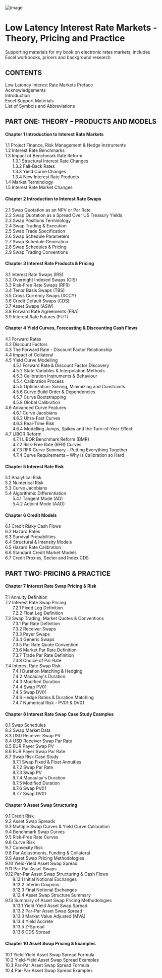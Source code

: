 ![image](https://user-images.githubusercontent.com/4067689/194782599-6ee96607-f1a7-4156-9f0d-38852f7ce98c.png)

# Low Latency Interest Rate Markets - Theory, Pricing and Practice
Supporting materials for my book on electronic rates markets, includes Excel workbooks, pricers and background research
  
## CONTENTS
  
Low Latency Interest Rate Markets
Preface  
Acknowledgements  
Introduction  
Excel Support Materials  
List of Symbols and Abbreviations  
  
## PART ONE: THEORY – PRODUCTS AND MODELS
  
#### Chapter 1 Introduction to Interest Rate Markets 
1.1 Project Finance, Risk Management & Hedge Instruments   
1.2 Interest Rate Benchmarks   
1.3 Impact of Benchmark Rate Reform  
&nbsp;&nbsp;&nbsp;&nbsp;&nbsp; 1.3.1 Structural Interest Rate Changes  
&nbsp;&nbsp;&nbsp;&nbsp;&nbsp; 1.3.2 Fall-Back Rates  
&nbsp;&nbsp;&nbsp;&nbsp;&nbsp; 1.3.3 Yield Curve Changes  
&nbsp;&nbsp;&nbsp;&nbsp;&nbsp; 1.3.4 New Interest Rate Products  
1.4 Market Terminology  
1.5 Interest Rate Market Changes  
#### Chapter 2 Introduction to Interest Rate Swaps
2.1 Swap Quotation as an NPV or Par Rate  
2.2 Swap Quotation as a Spread Over US Treasury Yields  
2.3 Swap Positions Terminology  
2.4 Swap Trading & Execution  
2.5 Swap Trade Specification  
2.6 Swap Schedule Parameters  
2.7 Swap Schedule Generation  
2.8 Swap Schedules & Pricing  
2.9 Swap Trading Conventions  
#### Chapter 3 Interest Rate Products & Pricing   
3.1 Interest Rate Swaps (IRS)  
3.2 Overnight Indexed Swaps (OIS)  
3.3 Risk-Free Rate Swaps (RFR)  
3.4 Tenor Basis Swaps (TBS)  
3.5 Cross Currency Swaps (XCCY)  
3.6 Credit Default Swaps (CDS)  
3.7 Asset Swaps (ASW)  
3.8 Forward Rate Agreements (FRA)  
3.9 Interest Rate Futures (FUT)  
#### Chapter 4 Yield Curves, Forecasting & Discounting Cash Flows 
4.1 Forward Rates  
4.2 Discount Factors  
4.3 The Forward Rate - Discount Factor Relationship  
4.4 Impact of Collateral  
4.5 Yield Curve Modelling  
&nbsp;&nbsp;&nbsp;&nbsp;&nbsp; 4.5.1 Forward Rate & Discount Factor Discovery  
&nbsp;&nbsp;&nbsp;&nbsp;&nbsp; 4.5.2 State Variables & Interpolation Methods  
&nbsp;&nbsp;&nbsp;&nbsp;&nbsp; 4.5.3 Calibration Instruments & Behaviour  
&nbsp;&nbsp;&nbsp;&nbsp;&nbsp; 4.5.4 Calibration Process  
&nbsp;&nbsp;&nbsp;&nbsp;&nbsp; 4.5.5 Optimization: Solving, Minimizing and Constraints  
&nbsp;&nbsp;&nbsp;&nbsp;&nbsp; 4.5.6 Curve Build Order & Dependencies  
&nbsp;&nbsp;&nbsp;&nbsp;&nbsp; 4.5.7 Curve Bootstrapping  
&nbsp;&nbsp;&nbsp;&nbsp;&nbsp; 4.5.8 Global Calibration  
4.6 Advanced Curve Features  
&nbsp;&nbsp;&nbsp;&nbsp;&nbsp; 4.6.1 Curve Jacobians  
&nbsp;&nbsp;&nbsp;&nbsp;&nbsp; 4.6.2 Ultra-Fast Curves  
&nbsp;&nbsp;&nbsp;&nbsp;&nbsp; 4.6.3 Real-Time Risk  
&nbsp;&nbsp;&nbsp;&nbsp;&nbsp; 4.6.4 Modelling Jumps, Spikes and the Turn-of-Year Effect  
4.7 LIBOR Reform  
&nbsp;&nbsp;&nbsp;&nbsp;&nbsp; 4.7.1 LIBOR Benchmark Reform (BMR)  
&nbsp;&nbsp;&nbsp;&nbsp;&nbsp; 4.7.2 Risk-Free Rate (RFR) Curves  
&nbsp;&nbsp;&nbsp;&nbsp;&nbsp; 4.7.3 RFR Curve Summary – Putting Everything Together  
&nbsp;&nbsp;&nbsp;&nbsp;&nbsp; 4.7.4 Curve Requirements – Why is Calibration so Hard  
  
#### Chapter 5 Interest Rate Risk  
5.1 Analytical Risk  
5.2 Numerical Risk  
5.3 Curve Jacobians  
5.4 Algorithmic Differentiation  
&nbsp;&nbsp;&nbsp;&nbsp;&nbsp; 5.4.1 Tangent Mode (AD)  
&nbsp;&nbsp;&nbsp;&nbsp;&nbsp; 5.4.2 Adjoint Mode (AAD)  
  
#### Chapter 6 Credit Models  
6.1 Credit Risky Cash Flows  
6.2 Hazard Rates  
6.3 Survival Probabilities  
6.4 Structural & Intensity Models  
6.5 Hazard Rate Calibration  
6.6 Standard Credit Market Models  
6.7 Credit Proxies, Sector and Index CDS  
  
## PART TWO: PRICING & PRACTICE  
  
#### Chapter 7 Interest Rate Swap Pricing & Risk  
7.1 Annuity Definition   
7.2 Interest Rate Swap Pricing  
&nbsp;&nbsp;&nbsp;&nbsp;&nbsp; 7.2.1 Fixed Leg Definition  
&nbsp;&nbsp;&nbsp;&nbsp;&nbsp; 7.2.2 Float Leg Definition   
7.3 Swap Trading, Market Quotes & Conventions  
&nbsp;&nbsp;&nbsp;&nbsp;&nbsp; 7.3.1 Par Rate Definition  
&nbsp;&nbsp;&nbsp;&nbsp;&nbsp; 7.3.2 Receiver Swaps  
&nbsp;&nbsp;&nbsp;&nbsp;&nbsp; 7.3.3 Payer Swaps  
&nbsp;&nbsp;&nbsp;&nbsp;&nbsp; 7.3.4 Generic Swaps  
&nbsp;&nbsp;&nbsp;&nbsp;&nbsp; 7.3.5 Par Rate Quote Convention  
&nbsp;&nbsp;&nbsp;&nbsp;&nbsp; 7.3.6 Market Par Rate Definition  
&nbsp;&nbsp;&nbsp;&nbsp;&nbsp; 7.3.7 Trade Par Rate Definition  
&nbsp;&nbsp;&nbsp;&nbsp;&nbsp; 7.3.8 Choice of Par Rate  
7.4 Interest Rate Swap Risk  
&nbsp;&nbsp;&nbsp;&nbsp;&nbsp; 7.4.1 Duration Matching & Hedging  
&nbsp;&nbsp;&nbsp;&nbsp;&nbsp; 7.4.2 Macaulay's Duration  
&nbsp;&nbsp;&nbsp;&nbsp;&nbsp; 7.4.3 Modified Duration  
&nbsp;&nbsp;&nbsp;&nbsp;&nbsp; 7.4.4 Swap PV01  
&nbsp;&nbsp;&nbsp;&nbsp;&nbsp; 7.4.5 Swap DV01  
&nbsp;&nbsp;&nbsp;&nbsp;&nbsp; 7.4.6 Hedge Ratios & Duration Matching  
&nbsp;&nbsp;&nbsp;&nbsp;&nbsp; 7.4.7 Numerical Risk - PV01 & DV01  
#### Chapter 8 Interest Rate Swap Case Study Examples  
8.1 Swap Schedules  
8.2 Swap Market Data  
8.3 USD Receiver Swap PV  
8.4 USD Receiver Swap Par Rate  
8.5 EUR Payer Swap PV  
8.6 EUR Payer Swap Par Rate  
8.7 Swap Risk Case Study  
&nbsp;&nbsp;&nbsp;&nbsp;&nbsp; 8.7.1 Swap Fixed & Float Annuities  
&nbsp;&nbsp;&nbsp;&nbsp;&nbsp; 8.7.2 Swap Par Rate  
&nbsp;&nbsp;&nbsp;&nbsp;&nbsp; 8.7.3 Swap PV  
&nbsp;&nbsp;&nbsp;&nbsp;&nbsp; 8.7.4 Macaulay's Duration  
&nbsp;&nbsp;&nbsp;&nbsp;&nbsp; 8.7.5 Modified Duration  
&nbsp;&nbsp;&nbsp;&nbsp;&nbsp; 8.7.6 Swap PV01  
&nbsp;&nbsp;&nbsp;&nbsp;&nbsp; 8.7.7 Swap DV01  
#### Chapter 9 Asset Swap Structuring  
9.1 Credit Risk  
9.2		Asset Swap Spreads  
9.3		Multiple Swap Curves & Yield Curve Calibration  
9.4		Benchmark Swap Curves  
9.5		Risk-Free Rate Curves  
9.6		Curve Risk  
9.7		Convexity Risk  
9.8		Par Adjustments, Funding & Collateral  
9.9		Asset Swap Pricing Methodologies  
9.10	Yield-Yield Asset Swap Spread  
9.11	Par-Par Asset Swaps  
9.12	Par-Par Asset Swap Structuring & Cash Flows  
&nbsp;&nbsp;&nbsp;&nbsp;&nbsp; 9.12.1	Initial Notional Exchanges  
&nbsp;&nbsp;&nbsp;&nbsp;&nbsp; 9.12.2	Interim Coupons  
&nbsp;&nbsp;&nbsp;&nbsp;&nbsp; 9.12.3	Final Notional Exchanges  
&nbsp;&nbsp;&nbsp;&nbsp;&nbsp; 9.12.4	Asset Swap Structure Summary  
9.13	Summary of Asset Swap Pricing Methodologies  
&nbsp;&nbsp;&nbsp;&nbsp;&nbsp; 9.13.1	Yield-Yield Asset Swap Spread  
&nbsp;&nbsp;&nbsp;&nbsp;&nbsp; 9.13.2	Par-Par Asset Swap Spread  
&nbsp;&nbsp;&nbsp;&nbsp;&nbsp; 9.13.3	Market Value Adjusted (MVA)  
&nbsp;&nbsp;&nbsp;&nbsp;&nbsp; 9.13.4	Yield Accrete  
&nbsp;&nbsp;&nbsp;&nbsp;&nbsp; 9.13.5	Z-Spread  
&nbsp;&nbsp;&nbsp;&nbsp;&nbsp; 9.13.6	CDS Spread  
#### Chapter 10 Asset Swap Pricing & Examples 
10.1 Yield-Yield Asset Swap Spread Formula  
10.2 Yield-Yield Asset Swap Spread Examples  
10.3 Par-Par Asset Swap Spread Formula  
10.4 Par-Par Asset Swap Spread Examples  
